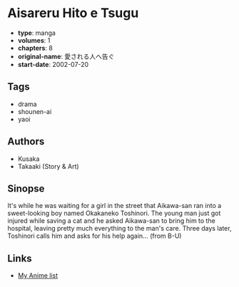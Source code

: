 # Aisareru Hito e Tsugu

-   **type**: manga
-   **volumes**: 1
-   **chapters**: 8
-   **original-name**: 愛される人へ告ぐ
-   **start-date**: 2002-07-20

## Tags

-   drama
-   shounen-ai
-   yaoi

## Authors

-   Kusaka
-   Takaaki (Story & Art)

## Sinopse

It's while he was waiting for a girl in the street that Aikawa-san ran into a sweet-looking boy named Okakaneko Toshinori. The young man just got injured while saving a cat and he asked Aikawa-san to bring him to the hospital, leaving pretty much everything to the man's care. Three days later, Toshinori calls him and asks for his help again... (from B-U)

## Links

-   [My Anime list](https://myanimelist.net/manga/3059/Aisareru_Hito_e_Tsugu)
